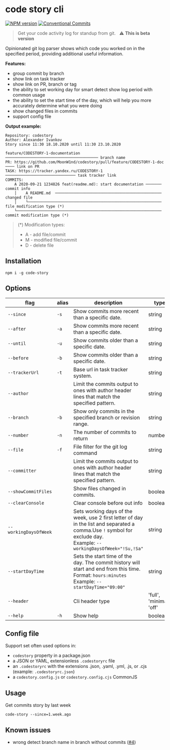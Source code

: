 # code story cli
[![NPM version][npm-image]][npm-url]
[![Conventional Commits][conventional-commits-image]][conventional-commits-url]
> Get your code activity log for standup from git.
> &nbsp; ⚠️ **This is beta version**

Opinionated git log parser shows which code you worked on in the specified period, providing additional useful information.

**Features:**
 - group commit by branch
 - show link on task tracker
 - show link on PR, branch or tag
 - the ability to set working day for smart detect show log period with common usage
 - the ability to set the start time of the day, which will help you more accurately determine what you were doing
 - show changed files in commits
 - support config file

**Output example:**
```shell
Repository: codestory
Author: Alexander Ivankov
Story since 11:30 18.10.2020 until 11:30 23.10.2020

feature/CODESTORY-1-documentation  ───────────────────────────────────────── branch name
PR: https://github.com/MoonW1nd/codestory/pull/feature/CODESTORY-1-doc  ──── link on PR
TASK: https://tracker.yandex.ru/CODESTORY-1  ─────────────────────────────── task tracker link
COMMITS:
    A 2020-09-21 1234826 feat(readme.md): start documentation ─────── commit info
    │    A README.md  ─────────────────────────────────────────────── changed file
    │    └─────────────────────────────────────────────────────────── file modification type (*)
    └──────────────────────────────────────────────────────────────── commit modification type (*)
```
> (*) Modification types:
>  - A - add file/commit
>  - M - modified file/commit
>  - D - delete file


## Installation

```shell
npm i -g code-story
```

## Options
| <img width=300 /> flag                                                           | <img />  alias | <img /> <br>  description                                                                                                                                                              | <img /> <br> type                     | <img /> default |
|----------------------------------------------------------------|-------|--------------------------------------------------------------------------------------------------------------------------------------------------------------------------|--------------------------|---------|
| `--since`                                                      | `-s`  | Show commits more recent than a specific date.                                                                                                                           | string                   |         |
| `--after`                                                      | `-a`  | Show commits more recent than a specific date.                                                                                                                           | string                   |         |
| `--until`                                                      | `-u`  | Show commits older than a specific date.                                                                                                                                 | string                   |         |
| `--before`                                                     | `-b`  | Show commits older than a specific date.                                                                                                                                 | string                   |         |
| `--trackerUrl`                                                 | `-t`  | Base url in task tracker system.                                                                                                                                         | string                   |         |
| `--author`                                                     |       | Limit the commits output to ones with author header lines that match the specified pattern.                                                                              | string                   |         |
| `--branch`                                                     | `-b`  | Show only commits in the specified branch or revision range.                                                                                                             | string                   |         |
| `--number`                                                     | `-n`  | The number of commits to return                                                                                                                                          | number                   | 999     |
| `--file`                                                       | `-f`  | File filter for the git log command                                                                                                                                      | string                   |         |
| `--committer`                                                  |       | Limit the commits output to ones with author header lines that match the specified pattern.                                                                              | string                   |         |
| `--showCommitFiles`                                            |       | Show files changed in commits.                                                                                                                                           | boolean                  | false   |
| `--clearConsole`                                               |       | Clear console before out info                                                                                                                                            | boolean                  | false   |
| <span style="white-space: nowrap">`--workingDaysOfWeek`</span> |       | Sets working days of the week, use 2 first letter of day in the list and separated a comma.Use `!` symbol for exclude day. <br> Example: `--workingDaysOfWeek="!Su,!Sa"` | string                   |         |
| `--startDayTime`                                               |       | Sets the start time of the day. The commit history will start and end from this time. <br> Format: `hours:minutes` <br> Example: `--startDayTime="09:00"`                | string                   |         |
| `--header`                                                     |       | Cli header type                                                                                                                                                          | 'full', 'minimal', 'off' | 'full'  |
| `--help`                                                       | `-h`  | Show help                                                                                                                                                                | boolean                  |         |
 
## Config file

Support set often used options in:
- `codestory` property in a package.json
- a JSON or YAML, extensionless `.codestoryrc` file
- an `.codestoryrc` with the extensions .json, .yaml, .yml, .js, or .cjs (example: `.codestoryrc.json`)
- a `codestory.config.js` or `codestory.config.cjs` CommonJS 

## Usage
Get commits story by last week

```shell
code-story --since=1.week.ago
```

## Known issues
 - wrong detect branch name in branch without commits ([#4](https://github.com/MoonW1nd/codestory/issues/4))


[npm-url]: https://www.npmjs.com/package/code-story
[npm-image]: https://img.shields.io/npm/v/code-story.svg
[conventional-commits-image]: https://img.shields.io/badge/Conventional%20Commits-1.0.0-yellow.svg
[conventional-commits-url]: https://conventionalcommits.org/

